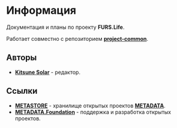 # Информация

Документация и планы по проекту **FURS.Life**.

Работает совместно с репозиторием [**project-common**](https://github.com/metastore-project/project-common).

## Авторы

- [**Kitsune Solar**](https://kitsune.solar/) - редактор.

## Ссылки

- [**METASTORE**](https://metastore.pro/) - хранилище открытых проектов [**METADATA**](https://metadata.foundation/).
- [**METADATA.Foundation**](https://metadata.foundation/) - поддержка и разработка открытых проектов.
